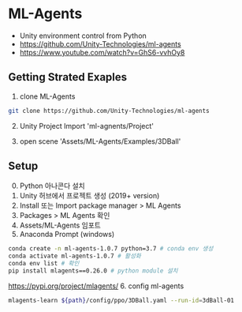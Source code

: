 # ML-Agents

- Unity environment control from Python
- https://github.com/Unity-Technologies/ml-agents
- https://www.youtube.com/watch?v=GhS6-vvhOy8

## Getting Strated Exaples

1. clone ML-Agents
``` bash
git clone https://github.com/Unity-Technologies/ml-agents
```

2. Unity Project Import 'ml-agnents/Project'

3. open scene 'Assets/ML-Agents/Examples/3DBall'

## Setup

0. Python 아나콘다 설치
1. Unity 허브에서 프로젝트 생성 (2019+ version)
2. Install 또는 Import package manager > ML Agents
3. Packages > ML Agents 확인
4. Assets/ML-Agents 임포트
5. Anaconda Prompt (windows) 
``` bash
conda create -n ml-agents-1.0.7 python=3.7 # conda env 생성
conda activate ml-agents-1.0.7 # 활성화
conda env list # 확인
pip install mlagents==0.26.0 # python module 설치
```
https://pypi.org/project/mlagents/
6. config ml-agents
``` bash
mlagents-learn ${path}/config/ppo/3DBall.yaml --run-id=3dBall-01
```


